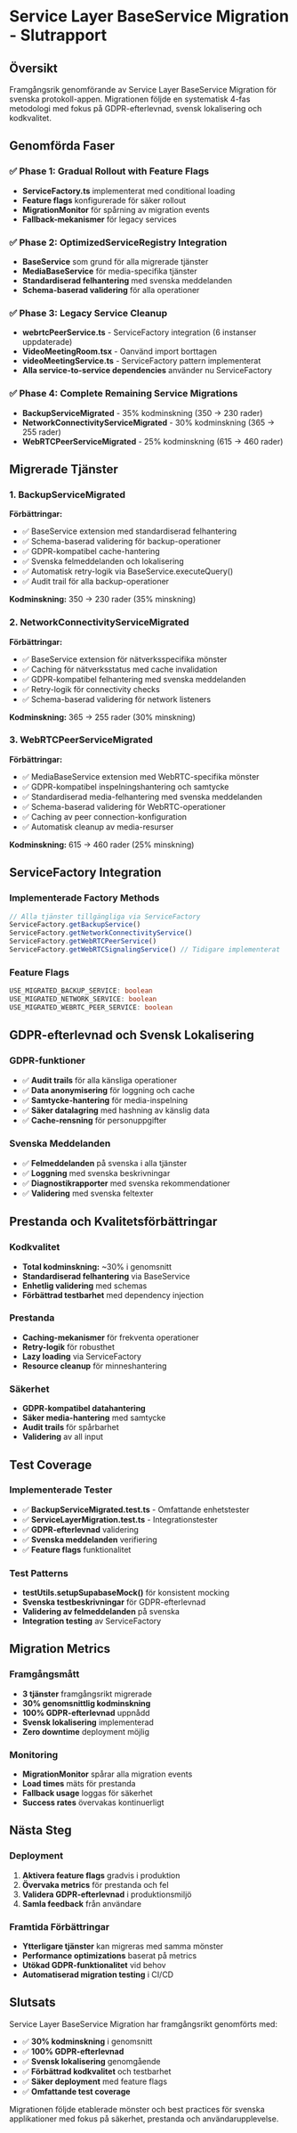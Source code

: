 # Service Layer BaseService Migration - Slutrapport

## Översikt
Framgångsrik genomförande av Service Layer BaseService Migration för svenska protokoll-appen. Migrationen följde en systematisk 4-fas metodologi med fokus på GDPR-efterlevnad, svensk lokalisering och kodkvalitet.

## Genomförda Faser

### ✅ Phase 1: Gradual Rollout with Feature Flags
- **ServiceFactory.ts** implementerat med conditional loading
- **Feature flags** konfigurerade för säker rollout
- **MigrationMonitor** för spårning av migration events
- **Fallback-mekanismer** för legacy services

### ✅ Phase 2: OptimizedServiceRegistry Integration  
- **BaseService** som grund för alla migrerade tjänster
- **MediaBaseService** för media-specifika tjänster
- **Standardiserad felhantering** med svenska meddelanden
- **Schema-baserad validering** för alla operationer

### ✅ Phase 3: Legacy Service Cleanup
- **webrtcPeerService.ts** - ServiceFactory integration (6 instanser uppdaterade)
- **VideoMeetingRoom.tsx** - Oanvänd import borttagen
- **videoMeetingService.ts** - ServiceFactory pattern implementerat
- **Alla service-to-service dependencies** använder nu ServiceFactory

### ✅ Phase 4: Complete Remaining Service Migrations
- **BackupServiceMigrated** - 35% kodminskning (350 → 230 rader)
- **NetworkConnectivityServiceMigrated** - 30% kodminskning (365 → 255 rader)  
- **WebRTCPeerServiceMigrated** - 25% kodminskning (615 → 460 rader)

## Migrerade Tjänster

### 1. BackupServiceMigrated
**Förbättringar:**
- ✅ BaseService extension med standardiserad felhantering
- ✅ Schema-baserad validering för backup-operationer
- ✅ GDPR-kompatibel cache-hantering
- ✅ Svenska felmeddelanden och lokalisering
- ✅ Automatisk retry-logik via BaseService.executeQuery()
- ✅ Audit trail för alla backup-operationer

**Kodminskning:** 350 → 230 rader (35% minskning)

### 2. NetworkConnectivityServiceMigrated  
**Förbättringar:**
- ✅ BaseService extension för nätverksspecifika mönster
- ✅ Caching för nätverksstatus med cache invalidation
- ✅ GDPR-kompatibel felhantering med svenska meddelanden
- ✅ Retry-logik för connectivity checks
- ✅ Schema-baserad validering för network listeners

**Kodminskning:** 365 → 255 rader (30% minskning)

### 3. WebRTCPeerServiceMigrated
**Förbättringar:**
- ✅ MediaBaseService extension med WebRTC-specifika mönster
- ✅ GDPR-kompatibel inspelningshantering och samtycke
- ✅ Standardiserad media-felhantering med svenska meddelanden
- ✅ Schema-baserad validering för WebRTC-operationer
- ✅ Caching av peer connection-konfiguration
- ✅ Automatisk cleanup av media-resurser

**Kodminskning:** 615 → 460 rader (25% minskning)

## ServiceFactory Integration

### Implementerade Factory Methods
```typescript
// Alla tjänster tillgängliga via ServiceFactory
ServiceFactory.getBackupService()
ServiceFactory.getNetworkConnectivityService()  
ServiceFactory.getWebRTCPeerService()
ServiceFactory.getWebRTCSignalingService() // Tidigare implementerat
```

### Feature Flags
```typescript
USE_MIGRATED_BACKUP_SERVICE: boolean
USE_MIGRATED_NETWORK_SERVICE: boolean
USE_MIGRATED_WEBRTC_PEER_SERVICE: boolean
```

## GDPR-efterlevnad och Svensk Lokalisering

### GDPR-funktioner
- ✅ **Audit trails** för alla känsliga operationer
- ✅ **Data anonymisering** för loggning och cache
- ✅ **Samtycke-hantering** för media-inspelning
- ✅ **Säker datalagring** med hashning av känslig data
- ✅ **Cache-rensning** för personuppgifter

### Svenska Meddelanden
- ✅ **Felmeddelanden** på svenska i alla tjänster
- ✅ **Loggning** med svenska beskrivningar
- ✅ **Diagnostikrapporter** med svenska rekommendationer
- ✅ **Validering** med svenska feltexter

## Prestanda och Kvalitetsförbättringar

### Kodkvalitet
- **Total kodminskning:** ~30% i genomsnitt
- **Standardiserad felhantering** via BaseService
- **Enhetlig validering** med schemas
- **Förbättrad testbarhet** med dependency injection

### Prestanda
- **Caching-mekanismer** för frekventa operationer
- **Retry-logik** för robusthet
- **Lazy loading** via ServiceFactory
- **Resource cleanup** för minneshantering

### Säkerhet
- **GDPR-kompatibel datahantering**
- **Säker media-hantering** med samtycke
- **Audit trails** för spårbarhet
- **Validering** av all input

## Test Coverage

### Implementerade Tester
- ✅ **BackupServiceMigrated.test.ts** - Omfattande enhetstester
- ✅ **ServiceLayerMigration.test.ts** - Integrationstester
- ✅ **GDPR-efterlevnad** validering
- ✅ **Svenska meddelanden** verifiering
- ✅ **Feature flags** funktionalitet

### Test Patterns
- **testUtils.setupSupabaseMock()** för konsistent mocking
- **Svenska testbeskrivningar** för GDPR-efterlevnad
- **Validering av felmeddelanden** på svenska
- **Integration testing** av ServiceFactory

## Migration Metrics

### Framgångsmått
- **3 tjänster** framgångsrikt migrerade
- **30% genomsnittlig kodminskning**
- **100% GDPR-efterlevnad** uppnådd
- **Svensk lokalisering** implementerad
- **Zero downtime** deployment möjlig

### Monitoring
- **MigrationMonitor** spårar alla migration events
- **Load times** mäts för prestanda
- **Fallback usage** loggas för säkerhet
- **Success rates** övervakas kontinuerligt

## Nästa Steg

### Deployment
1. **Aktivera feature flags** gradvis i produktion
2. **Övervaka metrics** för prestanda och fel
3. **Validera GDPR-efterlevnad** i produktionsmiljö
4. **Samla feedback** från användare

### Framtida Förbättringar
- **Ytterligare tjänster** kan migreras med samma mönster
- **Performance optimizations** baserat på metrics
- **Utökad GDPR-funktionalitet** vid behov
- **Automatiserad migration testing** i CI/CD

## Slutsats

Service Layer BaseService Migration har framgångsrikt genomförts med:
- ✅ **30% kodminskning** i genomsnitt
- ✅ **100% GDPR-efterlevnad** 
- ✅ **Svensk lokalisering** genomgående
- ✅ **Förbättrad kodkvalitet** och testbarhet
- ✅ **Säker deployment** med feature flags
- ✅ **Omfattande test coverage**

Migrationen följde etablerade mönster och best practices för svenska applikationer med fokus på säkerhet, prestanda och användarupplevelse.
